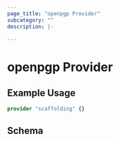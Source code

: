 ```yaml
---
page_title: "openpgp Provider"
subcategory: ""
description: |-
  
---
```


# openpgp Provider



## Example Usage

```terraform
provider "scaffolding" {}
```

## Schema
